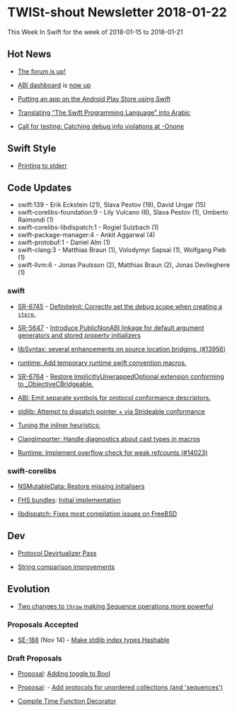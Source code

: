 # TWISt-shout Newsletter 2018-01-22
This Week In Swift for the week of 2018-01-15 to 2018-01-21

## Hot News
* [The forum is up!](https://swift.org/blog/forums)

* [ABI dashboard](https://swift.org/abi-stability/#data-layout) is [now up](https://forums.swift.org/t/abi-dashboard-now-up/5651)

* [Putting an app on the Android Play Store using Swift](https://forums.swift.org/t/putting-an-app-on-the-android-play-store-using-swift/3427)

* [Translating "The Swift Programming Language" into Arabic](https://forums.swift.org/t/translating-the-swift-programming-language-into-arabic/7913)

* [Call for testing: Catching debug info violations at -Onone](https://forums.swift.org/t/call-for-testing-catching-debug-info-violations-at-onone/7446)

## Swift Style
* [Printing to stderr](https://forums.swift.org/t/rework-print-by-adding-observable-standardoutput-and-standarderror-streams-to-standard-library/7775/4)

## Code Updates
* swift:139 - Erik Eckstein (21), Slava Pestov (19), David Ungar (15)
* swift-corelibs-foundation:9 - Lily Vulcano (6), Slava Pestov (1), Umberto Raimondi (1)
* swift-corelibs-libdispatch:1 - Rogiel Sulzbach (1)
* swift-package-manager:4 - Ankit Aggarwal (4)
* swift-protobuf:1 - Daniel Alm (1)
* swift-clang:3 - Matthias Braun (1), Volodymyr Sapsai (1), Wolfgang Pieb (1)
* swift-llvm:6 - Jonas Paulsson (2), Matthias Braun (2), Jonas Devlieghere (1)

### swift
* [SR-6745](https://bugs.swift.org/browse/SR-6745) - [DefiniteInit: Correctly set the debug scope when creating a `store`.](https://github.com/apple/swift/commit/1a153d410ab67d93aa6824afd8b7b99799c1765d)

* [SR-5647](https://bugs.swift.org/browse/SR-5647) - [Introduce PublicNonABI linkage for default argument generators and stored property initializers](https://github.com/apple/swift/pull/13934)

* [libSyntax: several enhancements on source location bridging. (#13956)](https://github.com/apple/swift/commit/031488bada0f8655b59beaf976b5e980898a7405)

* [runtime: Add temporary runtime swift convention macros.](https://github.com/apple/swift/commit/e2c1bcf80fb0feedf698ca1f020b23d23382d636)

* [SR-6764](https://bugs.swift.org/browse/SR-6764) - [Restore ImplicitlyUnwrappedOptional extension conforming to _ObjectiveCBridgeable.](https://github.com/apple/swift/commit/be6d83ce74856665b6997bd0368acfce0eaec1f8)

* [ABI: Emit separate symbols for protocol conformance descriptors.](https://github.com/apple/swift/commit/e766473ed93c01c62dc633b5a8ac2c040f1b6683)

* [stdlib: Attempt to dispatch pointer + via Strideable conformance](https://github.com/apple/swift/pull/13707)

* [Tuning the inliner heuristics:](https://github.com/apple/swift/commit/8fb523e7762f18e9b8f93526bac0761555f5e35b)

* [ClangImporter: Handle diagnostics about cast types in macros](https://github.com/apple/swift/commit/413e7db918fb6d905db285dca2e4312823783830)

* [Runtime: Implement overflow check for weak refcounts (#14023)](https://github.com/apple/swift/commit/406ebaddfcc59dae1fdd2e5067fcd8626e26e98e)

### swift-corelibs
* [NSMutableData: Restore missing initialisers](https://github.com/apple/swift-corelibs-foundation/pull/1385)

* [FHS bundles](https://github.com/millenomi/swift-corelibs-foundation/blob/a1b733de9ee909ce1ffbb31edbf2f13c580e3546/Docs/FHS%20Bundles.md): [Initial implementation](https://github.com/apple/swift-corelibs-foundation/pull/1395)

* [libdispatch: Fixes most compilation issues on FreeBSD](https://github.com/apple/swift-corelibs-libdispatch/commit/6436a897b66164ae6faeb9ef0b21fc45ba3b746c)

## Dev
* [Protocol Devirtualizer Pass](https://forums.swift.org/t/protocol-devirtualizer-pass/7153)

* [String comparison improvements](https://forums.swift.org/t/string-comparison-improvements/7444)

## Evolution
* [Two changes to `throw` making Sequence operations more powerful](https://forums.swift.org/t/pitch-two-changes-to-throw-making-sequence-operations-more-powerful/8048)

### Proposals Accepted
* [SE-188](https://github.com/apple/swift-evolution/blob/master/proposals/0188-stdlib-index-types-hashable.md) (Nov 14) - [Make stdlib index types Hashable](https://forums.swift.org/t/accepted-se-0188-make-stdlib-index-types-hashable/7133)
  
### Draft Proposals
* [Proposal](https://github.com/chriseidhof/swift-evolution/blob/287dde8bb8c1a3432014c9bd45663ece8f113589/proposals/nnnn-bool-toggle.md): [Adding toggle to Bool](https://forums.swift.org/t/pitch-adding-toggle-to-bool/7414)

* [Proposal](https://github.com/Dante-Broggi/swift-evolution/blob/unordered-collection/0000-template.md): - [Add protocols for unordered collections (and 'sequences')](https://forums.swift.org/t/add-protocols-for-unordered-collections-and-sequences/8076)

* [Compile Time Function Decorator](https://forums.swift.org/t/compile-time-function-decorator/8180)
